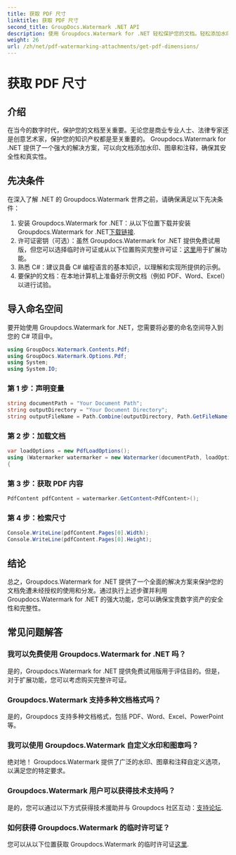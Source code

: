 ```yaml
---
title: 获取 PDF 尺寸
linktitle: 获取 PDF 尺寸
second_title: GroupDocs.Watermark .NET API
description: 使用 Groupdocs.Watermark for .NET 轻松保护您的文档。轻松添加水印、图章和注释。
weight: 26
url: /zh/net/pdf-watermarking-attachments/get-pdf-dimensions/
---
```


# 获取 PDF 尺寸

## 介绍
在当今的数字时代，保护您的文档至关重要。无论您是商业专业人士、法律专家还是创意艺术家，保护您的知识产权都是至关重要的。 Groupdocs.Watermark for .NET 提供了一个强大的解决方案，可以向文档添加水印、图章和注释，确保其安全性和真实性。
## 先决条件
在深入了解 .NET 的 Groupdocs.Watermark 世界之前，请确保满足以下先决条件：
1. 安装 Groupdocs.Watermark for .NET：从以下位置下载并安装 Groupdocs.Watermark for .NET[下载链接](https://releases.groupdocs.com/Watermark/net/).
2. 许可证密钥（可选）：虽然 Groupdocs.Watermark for .NET 提供免费试用版，但您可以选择临时许可证或从以下位置购买完整许可证：[这里](https://purchase.groupdocs.com/buy)用于扩展功能。
3. 熟悉 C#：建议具备 C# 编程语言的基本知识，以理解和实现所提供的示例。
4. 要保护的文档：在本地计算机上准备好示例文档（例如 PDF、Word、Excel）以进行试验。

## 导入命名空间
要开始使用 Groupdocs.Watermark for .NET，您需要将必要的命名空间导入到您的 C# 项目中。
```csharp
using GroupDocs.Watermark.Contents.Pdf;
using GroupDocs.Watermark.Options.Pdf;
using System;
using System.IO;
```
### 第 1 步：声明变量
```csharp
string documentPath = "Your Document Path";
string outputDirectory = "Your Document Directory";
string outputFileName = Path.Combine(outputDirectory, Path.GetFileName(documentPath));
```
### 第 2 步：加载文档
```csharp
var loadOptions = new PdfLoadOptions();
using (Watermarker watermarker = new Watermarker(documentPath, loadOptions))
{
```
### 第 3 步：获取 PDF 内容
```csharp
PdfContent pdfContent = watermarker.GetContent<PdfContent>();
```
### 第 4 步：检索尺寸
```csharp
Console.WriteLine(pdfContent.Pages[0].Width);
Console.WriteLine(pdfContent.Pages[0].Height);
```

## 结论
总之，Groupdocs.Watermark for .NET 提供了一个全面的解决方案来保护您的文档免遭未经授权的使用和分发。通过执行上述步骤并利用 Groupdocs.Watermark for .NET 的强大功能，您可以确保宝贵数字资产的安全性和完整性。
## 常见问题解答
### 我可以免费使用 Groupdocs.Watermark for .NET 吗？
是的，Groupdocs.Watermark for .NET 提供免费试用版用于评估目的。但是，对于扩展功能，您可以考虑购买完整许可证。
### Groupdocs.Watermark 支持多种文档格式吗？
是的，Groupdocs 支持多种文档格式，包括 PDF、Word、Excel、PowerPoint 等。
### 我可以使用 Groupdocs.Watermark 自定义水印和图章吗？
绝对地！ Groupdocs.Watermark 提供了广泛的水印、图章和注释自定义选项，以满足您的特定要求。
### Groupdocs.Watermark 用户可以获得技术支持吗？
是的，您可以通过以下方式获得技术援助并与 Groupdocs 社区互动：[支持论坛](https://forum.groupdocs.com/c/watermark/19).
### 如何获得 Groupdocs.Watermark 的临时许可证？
您可以从以下位置获取 Groupdocs.Watermark 的临时许可证[这里](https://purchase.groupdocs.com/temporary-license/).